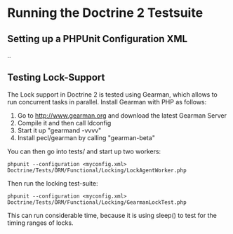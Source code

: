 # Running the Doctrine 2 Testsuite

## Setting up a PHPUnit Configuration XML

..

## Testing Lock-Support

The Lock support in Doctrine 2 is tested using Gearman, which allows to run concurrent tasks in parallel.
Install Gearman with PHP as follows:

1. Go to http://www.gearman.org and download the latest Gearman Server
2. Compile it and then call ldconfig
3. Start it up "gearmand -vvvv"
4. Install pecl/gearman by calling "gearman-beta"

You can then go into tests/ and start up two workers:

    phpunit --configuration <myconfig.xml> Doctrine/Tests/ORM/Functional/Locking/LockAgentWorker.php

Then run the locking test-suite:

    phpunit --configuration <myconfig.xml> Doctrine/Tests/ORM/Functional/Locking/GearmanLockTest.php

This can run considerable time, because it is using sleep() to test for the timing ranges of locks.